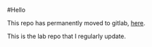 #Hello

This repo has permanently moved to gitlab, [here](https://gitlab.telecom-paris.fr/linguaglossa/res101-tp).

This is the lab repo that I regularly update.
